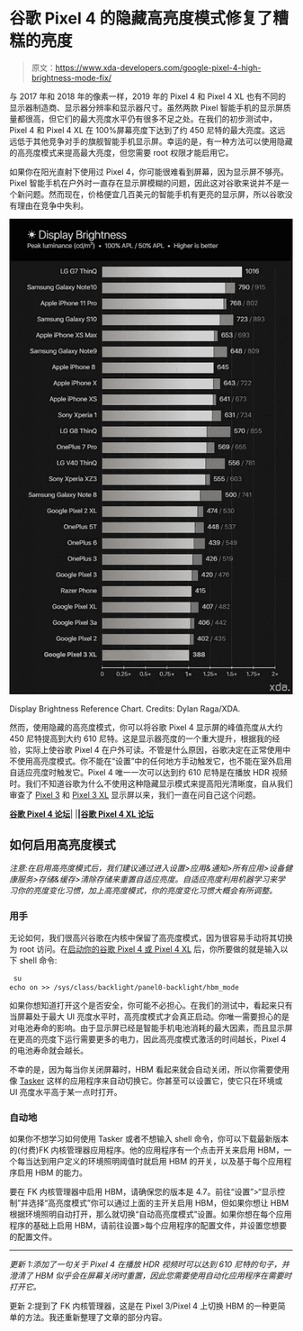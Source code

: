 # 谷歌 Pixel 4 的隐藏高亮度模式修复了糟糕的亮度

> 原文：<https://www.xda-developers.com/google-pixel-4-high-brightness-mode-fix/>

与 2017 年和 2018 年的像素一样，2019 年的 Pixel 4 和 Pixel 4 XL 也有不同的显示器制造商、显示器分辨率和显示器尺寸。虽然两款 Pixel 智能手机的显示屏质量都很高，但它们的最大亮度水平仍有很多不足之处。在我们的初步测试中，Pixel 4 和 Pixel 4 XL 在 100%屏幕亮度下达到了约 450 尼特的最大亮度。这远远低于其他竞争对手的旗舰智能手机显示屏。幸运的是，有一种方法可以使用隐藏的高亮度模式来提高最大亮度，但您需要 root 权限才能启用它。

如果你在阳光直射下使用过 Pixel 4，你可能很难看到屏幕，因为显示屏不够亮。Pixel 智能手机在户外时一直存在显示屏模糊的问题，因此这对谷歌来说并不是一个新问题。然而现在，价格便宜几百美元的智能手机有更亮的显示屏，所以谷歌没有理由在竞争中失利。

 <picture>![](img/85de2324a8f4a48c4b8b7297b0d40a82.png)</picture> 

Display Brightness Reference Chart. Credits: Dylan Raga/XDA.

然而，使用隐藏的高亮度模式，你可以将谷歌 Pixel 4 显示屏的峰值亮度从大约 450 尼特提高到大约 610 尼特。这是显示器亮度的一个重大提升，根据我的经验，实际上使谷歌 Pixel 4 在户外可读。不管是什么原因，谷歌决定在正常使用中不使用高亮度模式。你不能在“设置”中的任何地方手动触发它，也不能在室外启用自适应亮度时触发它。Pixel 4 唯一一次可以达到约 610 尼特是在播放 HDR 视频时。我们不知道谷歌为什么不使用这种隐藏显示模式来提高阳光清晰度，自从我们审查了 [Pixel 3](https://www.xda-developers.com/google-pixel-3-display-analysis-a-real-tangible-improvement-yet-still-behind-the-curve/) 和 [Pixel 3 XL](https://www.xda-developers.com/google-pixel-3-xl-display-review-what-google-needs-to-improve-for-the-pixel-4/) 显示屏以来，我们一直在问自己这个问题。

**[谷歌 Pixel 4 论坛](https://forum.xda-developers.com/pixel-4)**| |**|[谷歌 Pixel 4 XL 论坛](https://forum.xda-developers.com/pixel-4-xl)**

## 如何启用高亮度模式

*注意:在启用高亮度模式后，我们建议通过进入设置>应用&通知>所有应用>设备健康服务>存储&缓存>清除存储来重置自适应亮度。自适应亮度利用机器学习来学习你的亮度变化习惯，加上高亮度模式，你的亮度变化习惯大概会有所调整。*

### 用手

无论如何，我们很高兴谷歌在内核中保留了高亮度模式，因为很容易手动将其切换为 root 访问。在[启动你的谷歌 Pixel 4 或 Pixel 4 XL](https://www.xda-developers.com/google-pixel-4-root-magisk/) 后，你所要做的就是输入以下 shell 命令:

```
 su
echo on >> /sys/class/backlight/panel0-backlight/hbm_mode 
```

如果你想知道打开这个是否安全，你可能不必担心。在我们的测试中，看起来只有当屏幕处于最大 UI 亮度水平时，高亮度模式才会真正启动。你唯一需要担心的是对电池寿命的影响。由于显示屏已经是智能手机电池消耗的最大因素，而且显示屏在更高的亮度下运行需要更多的电力，因此高亮度模式激活的时间越长，Pixel 4 的电池寿命就会越长。

不幸的是，因为每当你关闭屏幕时，HBM 看起来就会自动关闭，所以你需要使用像 [Tasker](https://play.google.com/store/apps/details?id=net.dinglisch.android.taskerm) 这样的应用程序来自动切换它。你甚至可以设置它，使它只在环境或 UI 亮度水平高于某一点时打开。

### 自动地

如果你不想学习如何使用 Tasker 或者不想输入 shell 命令，你可以下载最新版本的(付费)FK 内核管理器应用程序。他的应用程序有一个点击开关来启用 HBM，一个每当达到用户定义的环境照明阈值时就启用 HBM 的开关，以及基于每个应用程序启用 HBM 的能力。

要在 FK 内核管理器中启用 HBM，请确保您的版本是 4.7。前往“设置”>“显示控制”并选择“高亮度模式”你可以通过上面的主开关启用 HBM，但如果你想让 HBM 根据环境照明自动打开，那么就切换“自动高亮度模式”设置。如果你想在每个应用程序的基础上启用 HBM，请前往设置>每个应用程序的配置文件，并设置您想要的配置文件。

* * *

*更新 1:添加了一句关于 Pixel 4 在播放 HDR 视频时可以达到 610 尼特的句子，并澄清了 HBM 似乎会在屏幕关闭时重置，因此您需要使用自动化应用程序在需要时打开它。*

更新 2:提到了 FK 内核管理器，这是在 Pixel 3/Pixel 4 上切换 HBM 的一种更简单的方法。我还重新整理了文章的部分内容。